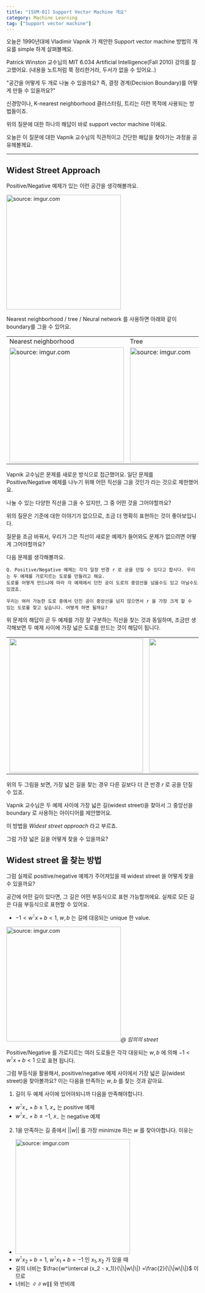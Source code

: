 ```yaml
---
title: "[SVM-01] Support Vector Machine 개요"
category: Machine Learning
tag: ["Support vector machine"]
---
```


오늘은 1990년대에 Vladimir Vapnik 가 제안한 Support vector machine 방법의 개요를 simple 하게 살펴볼께요.

Patrick Winston 교수님의 MIT 6.034 Artificial Intelligence(Fall 2010) 강의를 참고했어요. (내용을 노트처럼 쭉 정리한거라, 두서가 없을 수 있어요..)

"공간을 어떻게 두 개로 나눌 수 있을까요? 즉, 결정 경계(Decision Boundary)를 어떻게 만들 수 있을까요?"

신경망이나, K-nearest neighborhood 클러스터링, 트리는 이런 목적에 사용되는 방법들이죠.

위의 질문에 대한 하나의 해답이 바로 support vector machine 이에요. 

오늘은 이 질문에 대한 Vapnik 교수님의 직관적이고 간단한 해답을 찾아가는 과정을 공유헤볼께요.

---

## Widest Street Approach

Positive/Negative 예제가 있는 이런 공간을 생각해볼까요. 

<a href="https://i.imgur.com/IOUkS5H"><img src="https://i.imgur.com/IOUkS5H.png" width="300px" title="source: imgur.com" /></a>

Nearest neighborhood / tree / Neural network 를 사용하면 아래와 같이 boundary를 그을 수 있어요.

<table>
  <tr>
    <td>Nearest neighborhood</td>
     <td>Tree</td>
     <td>Neural network</td>
  </tr>
  <tr>
    <td><img src="https://i.imgur.com/iqEJ6T3.png" width="300px" title="source: imgur.com"></td>
    <td><img src="https://i.imgur.com/GmMx2Fp.png" width="300px" title="source: imgur.com"></td>
    <td><img src="https://i.imgur.com/kQpk0Cg.png" width="300px" title="source: imgur.com"></td>
  </tr>
 </table>
 

Vapnik 교수님은 문제를 새로운 방식으로 접근했어요. 일단 문제를 Positive/Negative 예제를 나누기 위해 어떤 직선을 그을 것인가 라는 것으로 제한했어요.

나눌 수 있는 다양한 직선을 그을 수 있지만, 그 중 어떤 것을 그어야할까요?

위의 질문은 기준에 대한 이야기가 없으므로, 조금 더 명확히 표현하는 것이 좋아보입니다.

질문을 조금 바꿔서, 우리가 그은 직선이 새로운 예제가 들어와도 문제가 없으려면 어떻게 그어야할까요?

다음 문제를 생각해볼까요.

```
Q. Positive/Negative 예제는 각각 일정 반경 r 로 공을 던질 수 있다고 합시다. 우리는 두 예제를 가로지르는 도로를 만들려고 해요. 
도로를 어떻게 만드냐에 따라 각 예제에서 던진 공이 도로의 중앙선을 넘을수도 있고 아닐수도 있겠죠.

우리는 여러 가능한 도로 중에서 던진 공이 중앙선을 넘지 않으면서 r 을 가장 크게 할 수 있는 도로를 찾고 싶습니다. 어떻게 하면 될까요?
```

위 문제의 해답이 곧 두 예제를 가장 잘 구분하는 직선을 찾는 것과 동일하며, 조금만 생각해보면 두 예제 사이에 가장 넓은 도로를 만드는 것이 해답이 됩니다.

<table>
  <tr>
    <td><img src="https://i.imgur.com/DEQnd8e.png" width="350px"></td>
    <td><img src="https://i.imgur.com/phOxumi.png" width="350px"></td>
  </tr>
 </table>

위의 두 그림을 보면, 가장 넓은 길을 찾는 경우 다른 길보다 더 큰 반경 $r$ 로 공을 던질 수 있죠.

Vapnik 교수님은 두 예제 사이에 가장 넓은 길(widest street)을 찾아서 그 중앙선을 boundary 로 사용하는 아이디어를 제안했어요.

이 방법을 _Widest street approach_ 라고 부르죠.

그럼 가장 넓은 길을 어떻게 찾을 수 있을까요?

## Widest street 을 찾는 방법

그럼 실제로 positive/negative 예제가 주어져있을 때 widest street 을 어떻게 찾을 수 있을까요?

공간에 어떤 길이 있다면, 그 길은 어떤 부등식으로 표현 가능할꺼에요. 실제로 모든 길은 다음 부등식으로 표현할 수 있어요.

 - $-1 < w^\intercal x + b < 1$, $w,b$ 는 길에 대응되는 unique 한 value.

<a href="https://i.imgur.com/DEQnd8e"><img src="https://i.imgur.com/nBHH3rd.png" width="300px" title="source: imgur.com" /></a>_@ 임의의 street_

Positive/Negative 를 가로지르는 여러 도로들은 각각 대응되는 $w, b$ 에 의해 $-1 < w^\intercal x + b < 1$ 으로 표현 됩니다.

그럼 부등식을 활용해서, positive/negative 예제 사이에서 가장 넓은 길(widest street)을 찾아볼까요? 이는 다음을 만족하는 $w, b$ 를 찾는 것과 같아요.

 1. 길이 두 예제 사이에 있어야되니까 다음을 만족해야합니다.
   + $w^\intercal x_+ + b \geq 1$, $x_+$ 는 positive 예제
   + $w^\intercal x_- + b \leq -1$, $x_-$ 는 negative 예제

 2. 1을 만족하는 길 중에서 $||w||$ 를 가장 minimize 하는 $w$ 를 찾아야합니다. 이유는
   + <a href="https://i.imgur.com/DEQnd8e"><img src="https://i.imgur.com/0prPFaQ.png" width="300px" title="source: imgur.com" /></a>
   + $w^\intercal x_2 + b = 1$, $w^\intercal x_1 + b = -1$ 인 $x_1, x_2$ 가 있을 때
   + 길의 너비는 $\frac{w^\intercal (x_2 - x_1)}{\|\|w\|\|} =\frac{2}{\|\|w\|\|}$ 이므로
   + 너비는 $\|\|w\|\|$ 와 반비례
